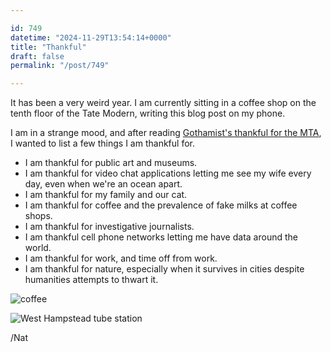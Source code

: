 ```yaml
---

id: 749
datetime: "2024-11-29T13:54:14+0000"
title: "Thankful"
draft: false
permalink: "/post/749"

---
```


It has been a very weird year. I am currently sitting in a coffee shop on the tenth floor of the Tate Modern, writing this blog post on my phone.

I am in a strange mood, and after reading [Gothamist's thankful for the MTA](https://gothamist.com/news/lets-give-thanks-to-nycs-troubled-transit-system), I wanted to list a few things I am thankful for.


- I am thankful for public art and museums.
- I am thankful for video chat applications letting me see my wife every day, even when we're an ocean apart.
- I am thankful for my family and our cat.
- I am thankful for coffee and the prevalence of fake milks at coffee shops.
- I am thankful for investigative journalists.
- I am thankful cell phone networks letting me have data around the world.
- I am thankful for work, and time off from work.
- I am thankful for nature, especially when it survives in cities despite humanities attempts to thwart it.

![coffee](https://icco.imgix.net/photos/2024/0J1KNRENRQY06.jpg)

![West Hampstead tube station](https://icco.imgix.net/photos/2024/0J1KNV5MCQW1X.jpg)

/Nat
